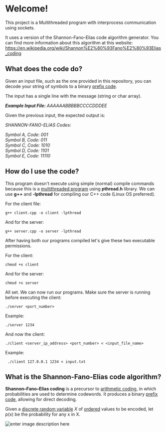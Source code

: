 ﻿# Welcome!

This project is a Multithreaded program with interprocess communication using sockets.

It uses a version of the Shannon-Fano-Elias code algorithm generator. You can find more information about this algorithm at this website: https://en.wikipedia.org/wiki/Shannon%E2%80%93Fano%E2%80%93Elias_coding

## What does the code do?

Given an input file, such as the one provided in this repository, you can decode your string of symbols to a binary [prefix code](https://en.wikipedia.org/wiki/Prefix_code "Prefix code").

The input has a single line with the message (string or char array).

**_Example Input File:_** *AAAAAABBBBBCCCCDDDEE*

Given the previous input, the expected output is:  

*SHANNON-FANO-ELIAS Codes:*

*Symbol A, Code: 001*\
*Symbol B, Code: 011*\
*Symbol C, Code: 1010*\
*Symbol D, Code: 1101*\
*Symbol E, Code: 11110*

## How do I use the code?
This program doesn't execute using simple (normal) compile commands because this is a [multithreaded program](https://www.techtarget.com/whatis/definition/multithreading#:~:text=Multithreading%20is%20the%20ability%20of,requests%20from%20the%20same%20user.) using **pthread.h** library. We can use **g++** and **-lpthread** for compiling our C++ code (Linux OS preferred).

For the client file:

    g++ client.cpp -o client -lpthread

And for the server:

    g++ server.cpp -o server -lpthread

After having both our programs compiled let's give these two executable permissions.

For the client:

    chmod +x client

And for the server:

    chmod +x server

All set. We can now run our programs. Make sure the server is running before executing the client:

    ./server <port_number>

Example:

    ./server 1234

And now the client:

    ./client <server_ip_address> <port_number> < <input_file_name>

Example:

     ./client 127.0.0.1 1234 < input.txt

## What is the Shannon-Fano-Elias code algorithm?

**Shannon–Fano–Elias coding** is a precursor to [arithmetic coding](https://en.wikipedia.org/wiki/Arithmetic_coding "Arithmetic coding"), in which probabilities are used to determine codewords. It produces a binary [prefix code](https://en.wikipedia.org/wiki/Prefix_code "Prefix code"), allowing for direct decoding. 

Given a [discrete random variable](https://en.wikipedia.org/wiki/Discrete_random_variable#Discrete_probability_distribution "Discrete random variable")  _X_ of [ordered](https://en.wikipedia.org/wiki/Total_order "Total order") values to be encoded, let p(x) be the probability for any x in X.

![enter image description here](https://i.ibb.co/zFqNj1R/Shanon.jpg) 

